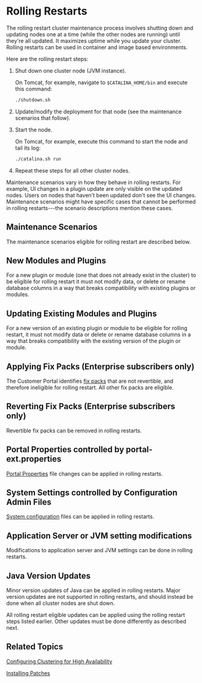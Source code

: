 # Rolling Restarts

The rolling restart cluster maintenance process involves shutting down and updating nodes one at a time (while the other nodes are running) until they're all updated. It maximizes uptime while you update your cluster. Rolling restarts can be used in container and image based environments. 

Here are the rolling restart steps:

1.  Shut down one cluster node (JVM instance).

    On Tomcat, for example, navigate to `$CATALINA_HOME/bin` and execute this command:

    ```bash
    ./shutdown.sh
    ```

2.  Update/modify the deployment for that node (see the maintenance scenarios that follow). 

3.  Start the node.

    On Tomcat, for example, execute this command to start the node and tail its log:

    ```bash
    ./catalina.sh run
    ```

4.  Repeat these steps for all other cluster nodes. 

Maintenance scenarios vary in how they behave in rolling restarts. For example, UI changes in a plugin update are only visible on the updated nodes. Users on nodes that haven't been updated don't see the UI changes. Maintenance scenarios might have specific cases that cannot be performed in rolling restarts---the scenario descriptions mention these cases. 

## Maintenance Scenarios

The maintenance scenarios eligible for rolling restart are described below. 

## New Modules and Plugins

For a new plugin or module (one that does not already exist in the cluster) to be eligible for rolling restart it must not modify data, or delete or rename database columns in a way that breaks compatibility with existing plugins or modules. 

## Updating Existing Modules and Plugins

For a new version of an existing plugin or module to be eligible for rolling restart, it must not modify data or delete or rename database columns in a way that breaks compatibility with the existing version of the plugin or module. 

## Applying Fix Packs (Enterprise subscribers only)

The Customer Portal identifies [fix packs](../09-maintaining-a-liferay-dxp-installation/01-installing-patches.md) that are not revertible, and therefore ineligible for rolling restart. All other fix packs are eligible. 

## Reverting Fix Packs (Enterprise subscribers only)

Revertible fix packs can be removed in rolling restarts. 

## Portal Properties controlled by portal-ext.properties
 
[Portal Properties](../14-reference/03-portal-properties.md) 
file changes can be applied in rolling restarts. 

## System Settings controlled by Configuration Admin Files

[System configuration](../14-reference/04-system-properties.md)
files can be applied in rolling restarts. 

## Application Server or JVM setting modifications

Modifications to application server and JVM settings can be done in rolling restarts. 

## Java Version Updates

Minor version updates of Java can be applied in rolling restarts. Major version updates are not supported in rolling restarts, and should instead be done when all cluster nodes are shut down. 

All rolling restart eligible updates can be applied using the rolling restart steps listed earlier. Other updates must be done differently as described next. 

## Related Topics

[Configuring Clustering for High Availability](../04-performance-and-scalability/01-configuring-clustering-for-high-availability.md)

[Installing Patches](../09-maintaining-a-liferay-dxp-installation/01-installing-patches.md)
